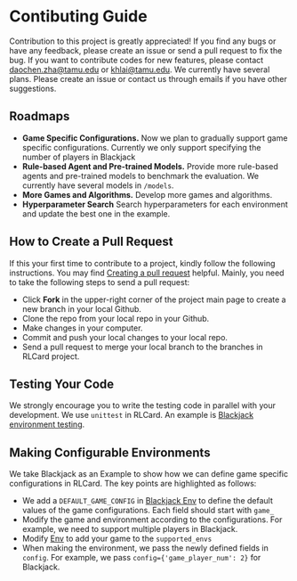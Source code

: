 # Contibuting Guide
Contribution to this project is greatly appreciated! If you find any bugs or have any feedback, please create an issue or send a pull request to fix the bug. If you want to contribute codes for new features, please contact [daochen.zha@tamu.edu](mailto:daochen.zha@tamu.edu) or [khlai@tamu.edu](mailto:khlai@tamu.edu). We currently have several plans. Please create an issue or contact us through emails if you have other suggestions.

## Roadmaps

*   **Game Specific Configurations.** Now we plan to gradually support game specific configurations. Currently we only support specifying the number of players in Blackjack
*   **Rule-based Agent and Pre-trained Models.** Provide more rule-based agents and pre-trained models to benchmark the evaluation. We currently have several models in `/models`.
*   **More Games and Algorithms.** Develop more games and algorithms.
*   **Hyperparameter Search** Search hyperparameters for each environment and update the best one in the example.

## How to Create a Pull Request

If this your first time to contribute to a project, kindly follow the following instructions. You may find [Creating a pull request](https://help.github.com/en/github/collaborating-with-issues-and-pull-requests/creating-a-pull-request) helpful. Mainly, you need to take the following steps to send a pull request:

*   Click **Fork** in the upper-right corner of the project main page to create a new branch in your local Github.
*   Clone the repo from your local repo in your Github.
*   Make changes in your computer.
*   Commit and push your local changes to your local repo.
*   Send a pull request to merge your local branch to the branches in RLCard project.

## Testing Your Code

We strongly encourage you to write the testing code in parallel with your development. We use `unittest` in RLCard. An example is [Blackjack environment testing](tests/envs/test_blackjack_env.py).

## Making Configurable Environments
We take Blackjack as an Example to show how we can define game specific configurations in RLCard. The key points are highlighted as follows:

*   We add a `DEFAULT_GAME_CONFIG` in [Blackjack Env](rlcard/envs/blackjack.py) to define the default values of the game configurations. Each field should start with `game_`
*   Modify the game and environment according to the configurations. For example, we need to support multiple players in Blackjack.
*	Modify [Env](rlcard/envs/env.py) to add your game to the `supported_envs`
*   When making the environment, we pass the newly defined fields in `config`. For example, we pass `config={'game_player_num': 2}` for Blackjack.

